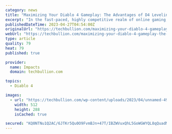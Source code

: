 ```yaml
---
category: news
title: "Maximizing Your Diablo 4 Gameplay: The Advantages of D4 Leveling and D4 Boost Services"
excerpt: "In the fast-paced, highly competitive realm of online gaming, keeping up with the escalating demands of character progression and obtaining top-tier equipment can be a daunting task. With countless ..."
publishedDateTime: 2023-04-27T04:54:00Z
originalUrl: "https://techbullion.com/maximizing-your-diablo-4-gameplay-the-advantages-of-d4-leveling-and-d4-boost-services/"
webUrl: "https://techbullion.com/maximizing-your-diablo-4-gameplay-the-advantages-of-d4-leveling-and-d4-boost-services/"
type: article
quality: 79
heat: 79
published: true

provider:
  name: Impacts
  domain: techbullion.com

topics:
  - Diablo 4

images:
  - url: "https://techbullion.com/wp-content/uploads/2023/04/unnamed-49.png"
    width: 512
    height: 288
    isCached: true

secured: "KQ0NTNu1Q2AC/6JTKr5Qu0O9FvmBJn+47T/IBZWVuxQhL5GoWGWYQL8qQuadM/apjx64DW/euyHJsaPBzrteePfL4HeXkMjMo5F2zRs1CVGA9BnOAhvmuLbbPeRBix8S7zYHIqfzgkTTDqoJU/PYuyg5+/v/dJklq8X3qwUvZHLb5kHrzZZGJHDsbz018xq7cEqCTjs1sI2LKvSP3Epib2A8RlOlDf34p/+xbcNxsWo27V7FEuzUaFck1250VaVssuh0wFogQdzq2eYI0T3OknmQVRrbaja2STOhONzeyXKbIsnMwY4xtRzX3emcV75YAxV18tWk6dCQdckrAGu2ctWDFJY+9XM0OJ+/qVnfS2I=;RcCjDOCulIfoCc7Zj6QBCQ=="
---
```


